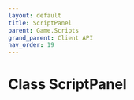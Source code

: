 ```yaml
---
layout: default
title: ScriptPanel
parent: Game.Scripts
grand_parent: Client API
nav_order: 19
---
```


<!-- 하단에 독스 내용 작성 -->

# Class ScriptPanel

